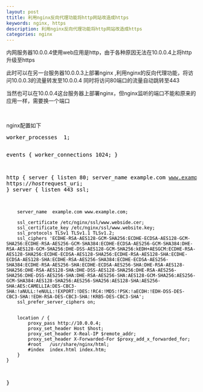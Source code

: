 ```yaml
---
layout: post
ttitle: 利用nginx反向代理功能将http网站改造成https
keywords: nginx, https
description: 利用nginx反向代理功能将http网站改造成https
categories: nginx
---
```

内网服务器10.0.0.4使用web应用是http，由于各种原因无法在10.0.0.4上将http升级至https

<p>此时可以在另一台服务器10.0.0.3上部署nginx ,利用nginx的反向代理功能，将访问10.0.0.3的流量转发至10.0.0.4 同时将访问80端口的流量自动跳转至443</p>
<p>当然也可以在10.0.0.4这台服务器上部署nginx，但nginx监听的端口不能和原来的应用一样，需要换一个端口</p>
<p>&nbsp;</p>
<p>nginx配置如下</p>
<div class="cnblogs_code">
<pre><span style="color: #000000;">worker_processes  1;

events {
    worker_connections  1024;
}

http {
    server {
        listen 80;
        server_name example.com www.example.com;
        return 301 https://$host$request_uri;
    }
    server {
        listen       443 ssl;

        server_name  example.com www.example.com;

        ssl_certificate /etc/nginx/ssl/www.webside.cer;
        ssl_certificate_key /etc/nginx/ssl/www.website.key;
        ssl_protocols TLSv1 TLSv1.1 TLSv1.2;
        ssl_ciphers 'ECDHE-RSA-AES128-GCM-SHA256:ECDHE-ECDSA-AES128-GCM-SHA256:ECDHE-RSA-AES256-GCM-SHA384:ECDHE-ECDSA-AES256-GCM-SHA384:DHE-RSA-AES128-GCM-SHA256:DHE-DSS-AES128-GCM-SHA256:kEDH+AESGCM:ECDHE-RSA-AES128-SHA256:ECDHE-ECDSA-AES128-SHA256:ECDHE-RSA-AES128-SHA:ECDHE-ECDSA-AES128-SHA:ECDHE-RSA-AES256-SHA384:ECDHE-ECDSA-AES256-SHA384:ECDHE-RSA-AES256-SHA:ECDHE-ECDSA-AES256-SHA:DHE-RSA-AES128-SHA256:DHE-RSA-AES128-SHA:DHE-DSS-AES128-SHA256:DHE-RSA-AES256-SHA256:DHE-DSS-AES256-SHA:DHE-RSA-AES256-SHA:AES128-GCM-SHA256:AES256-GCM-SHA384:AES128-SHA256:AES256-SHA256:AES128-SHA:AES256-SHA:AES:CAMELLIA:DES-CBC3-SHA:!aNULL:!eNULL:!EXPORT:!DES:!RC4:!MD5:!PSK:!aECDH:!EDH-DSS-DES-CBC3-SHA:!EDH-RSA-DES-CBC3-SHA:!KRB5-DES-CBC3-SHA';
        ssl_prefer_server_ciphers on;


        location / {
            proxy_pass http://10.0.0.4;
            proxy_set_header Host $host;
            proxy_set_header X-Real-IP $remote_addr;
            proxy_set_header X-Forwarded-For $proxy_add_x_forwarded_for;
            #root   /usr/share/nginx/html;
            #index  index.html index.htm;
        }
    }
}</span></pre>
</div>
<p>&nbsp;</p>
    
